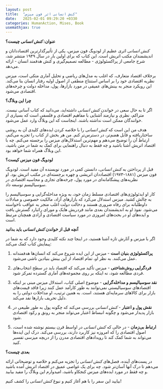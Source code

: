```yaml
---
layout: post
title:  "کنش انسانی اثر فون میزس"
date:   2025-02-01 09:29:20 +0330
categories: HumanAction, Mises, Book
usemathjax: true
---
```


**عنوان: *کنش انسانی* چیست؟**

*کنش انسانی* اثری عظیم از لودویگ فون میزس، یکی از تأثیرگذارترین اقتصاددانان و اندیشمندان مکتب اتریش است. این کتاب که برای اولین بار در سال ۱۹۴۹ منتشر شد، شرح جامعی از پراکسئولوژی - مطالعه تصمیم‌گیری و کنش هدفمند انسان - ارائه می‌دهد.

برخلاف اقتصاد متعارف، که اغلب به مدل‌های ریاضی و تحلیل آماری متکی است، میزس نظریه اقتصادی خود را بر اساس استنتاج منطقی از اصول اولیه رفتار انسان بنا می‌کند. این رویکرد منجر به بینش‌های عمیقی در مورد بازارها، پول، مداخله دولت و چرخه‌های اقتصادی می‌شود.

**چرا این وبلاگ؟**

اگر تا به حال سعی در خواندن *کنش انسانی* داشته‌اید، می‌دانید که کتاب آسانی نیست. متراکم، نظری و نیازمند آشنایی با مفاهیم اقتصادی و فلسفی است که بسیاری از خوانندگان ممکن است نداشته باشند. اینجاست که این وبلاگ وارد عمل می‌شود.

هدف من این است که *کنش انسانی* را با خلاصه کردن ایده‌های کلیدی آن به روشی ساختاریافته و قابل هضم‌تر، در دسترس‌تر کنم. من هر بخش از کتاب را تجزیه می‌کنم، ارتباط آن را توضیح می‌دهم و مهم‌ترین استدلال‌های میزس را برجسته می‌کنم. چه با اقتصاد اتریش آشنا باشید و چه فقط به دنبال راهنمایی برای کمک به شما در متن باشید، این وبلاگ همراه شما خواهد بود.

**لودویگ فون میزس کیست؟**

قبل از پرداختن به *کنش انسانی*، دانستن کمی در مورد نویسنده آن مفید است. لودویگ فون میزس (۱۸۸۱-۱۹۷۳) اقتصاددان اتریشی و چهره برجسته‌ای در مکتب اتریش بود. او نظریه‌های پیشگامانه‌ای در مورد پول، چرخه‌های تجاری و محاسبه اقتصادی در سوسیالیسم توسعه داد.

کار او ایدئولوژی‌های اقتصادی مسلط زمان خود، به ویژه مداخله‌گرایی و سوسیالیسم را به چالش کشید. میزس استدلال می‌کرد که بازارهای آزاد، مالکیت خصوصی و مبادلات داوطلبانه برای رفاه ضروری هستند و دخالت دولت اغلب منجر به عواقب ناخواسته می‌شود. نفوذ او به اندیشمندان بعدی مانند فردریش هایک و مورای راثبارد گسترش یافت و ایده‌های او در بحث‌های امروزی در مورد سیاست اقتصادی و آزادی همچنان مرتبط است.

**آنچه قبل از خواندن *کنش انسانی* باید بدانید**

اگر با میزس و آثارش تازه آشنا هستید، در اینجا چند نکته کلیدی وجود دارد که به شما در پیمایش کتاب کمک می‌کند:

1. **پراکسئولوژی بنیان است** - میزس از این ایده شروع می‌کند که انسان‌ها هدفمندانه عمل می‌کنند. به نظر او، تمام اقتصاد از این بینش بنیادین ناشی می‌شود.

2. **فردگرایی روش‌شناختی** - میزس تأکید می‌کند که اقتصاد باید در سطح انتخاب‌های فردی مطالعه شود، نه اینکه بر روی مجموعه‌های آماری گسترده تمرکز شود.

3. **نقد سوسیالیسم و مداخله‌گرایی** - موضوع اصلی کتاب، استدلال میزس مبنی بر اینکه اقتصادهای سوسیالیستی نمی‌توانند به طور کارآمد عمل کنند زیرا فاقد قیمت‌های بازار برای کالاهای سرمایه‌ای هستند، است. به همین ترتیب، او مداخلات دولتی را به دلیل تحریف بازارها نقد می‌کند.

4. **نقش پول و اعتبار** - *کنش انسانی* بررسی می‌کند که چگونه پول به طور طبیعی در بازار پدیدار می‌شود و چگونه انبساط اعتبار می‌تواند منجر به رونق و رکود اقتصادی شود.

5. **ارتباط بی‌زمان** - در حالی که *کنش انسانی* در اواسط قرن بیستم نوشته شده است، اصول اقتصادی را که امروزه نیز کاربرد دارند، بررسی می‌کند. درک این ایده‌ها می‌تواند به شما کمک کند تا رویدادهای اقتصادی مدرن را از دریچه میزسی تفسیر کنید.

**بعدی چیست؟**

در پست‌های آینده، فصل‌های *کنش انسانی* را تجزیه می‌کنم و خلاصه و توضیحاتی ارائه می‌دهم تا درک آنها آسان‌تر شود. چه برای یک غواصی عمیق در اقتصاد اتریش آمده باشید و چه فقط در مورد ایده‌های میزس کنجکاو باشید، امیدوارم این وبلاگ را مفید بیابید.

بیایید این سفر را با هم آغاز کنیم و نبوغ *کنش انسانی* را کشف کنیم!

</div>
